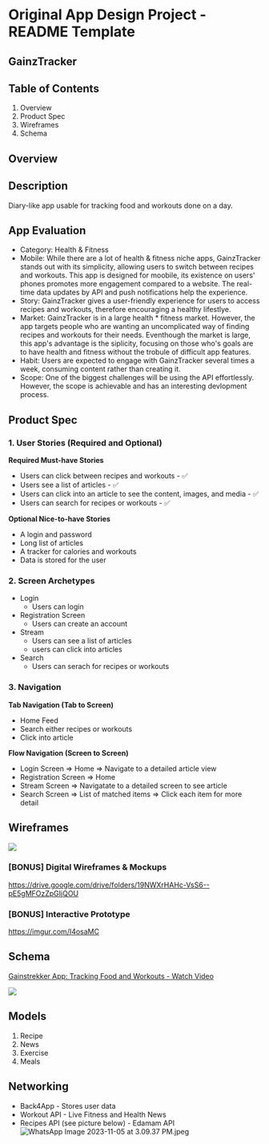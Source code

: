 # Original App Design Project - README Template
## GainzTracker
## Table of Contents
1. Overview
2. Product Spec
3. Wireframes
4. Schema
## Overview
## Description
Diary-like app usable for tracking food and workouts done on a day. 

## App Evaluation

* Category: Health & Fitness
* Mobile: While there are a lot of health & fitness niche apps, GainzTracker stands out with its simplicity, allowing users to switch between recipes and workouts. This app is designed for moobile, its existence on users' phones promotes more engagement compared to a website. The real-time data updates by API and push notifications help the experience. 
* Story: GainzTracker gives a user-friendly experience for users to access recipes and workouts, therefore encouraging a healthy lifestlye.
* Market: GainzTracker is in a large health * fitness market. However, the app targets people who are wanting an uncomplicated way of finding recipes and workouts for their needs. Eventhough the market is large, this app's advantage is the siplicity, focusing on those who's goals are to have health and fitness without the trobule of difficult app features. 
* Habit: Users are expected to engage with GainzTracker several times a week, consuming content rather than creating it. 
* Scope: One of the biggest challenges will be using the API effortlessly. However, the scope is achievable and has an interesting devlopment process. 

## Product Spec
### 1. User Stories (Required and Optional)
**Required Must-have Stories**

* Users can click between recipes and workouts - ✅
* Users see a list of articles - ✅
* Users can click into an article to see the content, images, and media - ✅
* Users can search for recipes or workouts - ✅

**Optional Nice-to-have Stories**

* A login and password
* Long list of articles
* A tracker for calories and workouts
* Data is stored for the user

### **2. Screen Archetypes**
* Login 
    * Users can login
* Registration Screen
    * Users can create an account
* Stream
    * Users can see a list of articles
    * users can click into articles
* Search
    * Users can serach for recipes or workouts

### **3. Navigation**
**Tab Navigation (Tab to Screen)**

* Home Feed
* Search either recipes or workouts
* Click into article

**Flow Navigation (Screen to Screen)**

* Login Screen
=> Home
=> Navigate to a detailed article view
* Registration Screen
=> Home
* Stream Screen
=> Navigatate to a detailed screen to see article
* Search Screen
=> List of matched items
=> Click each item for more detail

## Wireframes
![](https://hackmd.io/_uploads/BJR9C8uG6.jpg)


### [BONUS] Digital Wireframes & Mockups
https://drive.google.com/drive/folders/19NWXrHAHc-VsS6--pE5gMFOzZpGIjQOU

### [BONUS] Interactive Prototype
https://imgur.com/I4osaMC

## Schema
<div>
    <a href="https://www.loom.com/share/507fec3ef6c740f685e5ed016c566a77">
      <p>Gainstrekker App: Tracking Food and Workouts - Watch Video</p>
    </a>
    <a href="https://www.loom.com/share/507fec3ef6c740f685e5ed016c566a77">
      <img style="max-width:300px;" src="https://cdn.loom.com/sessions/thumbnails/507fec3ef6c740f685e5ed016c566a77-with-play.gif">
    </a>
  </div>

## Models
1. Recipe
2. News
3. Exercise
4. Meals

## Networking
* Back4App - Stores user data
* Workout API - Live Fitness and Health News
* Recipes API (see picture below) - Edamam API
![WhatsApp Image 2023-11-05 at 3.09.37 PM.jpeg](https://hackmd.io/_uploads/HJs3VkLXp.jpg)
